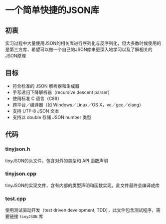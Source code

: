 <!--
 * @Author: Sugar 45682h@gmail.com
 * @Date: 2022-12-30 11:20:09
 * @Describe: 
-->
# 一个简单快捷的JSON库

## 初衷
实习过程中大量使用JSON的相关库进行序列化与反序列化，但大多数时候使用的是第三方库，希望可以做一个自己的JSON库来更深入地学习以及了解相关的JSON原理

## 目标
* 符合标准的 JSON 解析器和生成器
* 手写递归下降解析器（recursive descent parser）
* 使用标准 C 语言（C89）
* 跨平台／编译器（如 Windows／Linux／OS X，vc／gcc／clang）
* 支持 UTF-8 JSON 文本
* 支持以 double 存储 JSON number 类型

## 代码
### tinyjson.h
tinyJSON的头文件，包含对外的类型和 API 函数声明
### tinyjson.cpp
tinyJSON的实现文件，含有内部的类型声明和函数实现，此文件最终会编译成库
### test.cpp
使用测试驱动开发（test driven development, TDD），此文件包含测试程序，需要链接 `tinyJSON` 库